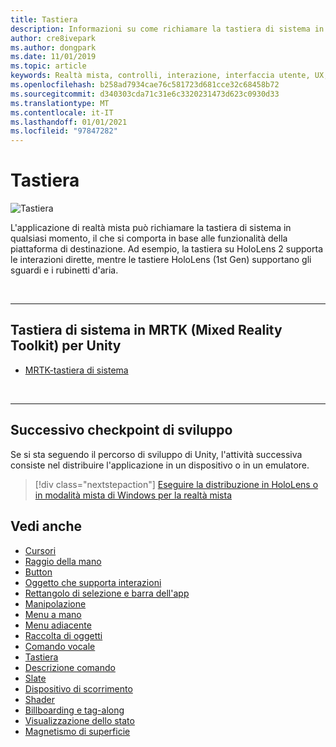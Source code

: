 ```yaml
---
title: Tastiera
description: Informazioni su come richiamare la tastiera di sistema in MRTK.
author: cre8ivepark
ms.author: dongpark
ms.date: 11/01/2019
ms.topic: article
keywords: Realtà mista, controlli, interazione, interfaccia utente, UX, auricolare realtà mista, auricolare di realtà misto di Windows, auricolare di realtà virtuale, HoloLens, tastiera, MRTK, Toolkit realtà mista
ms.openlocfilehash: b258ad7934cae76c581723d681cce32c68458b72
ms.sourcegitcommit: d340303cda71c31e6c3320231473d623c0930d33
ms.translationtype: MT
ms.contentlocale: it-IT
ms.lasthandoff: 01/01/2021
ms.locfileid: "97847282"
---
```

# <a name="keyboard"></a>Tastiera

![Tastiera](images/UX_Hero_Keyboard.jpg)

L'applicazione di realtà mista può richiamare la tastiera di sistema in qualsiasi momento, il che si comporta in base alle funzionalità della piattaforma di destinazione. Ad esempio, la tastiera su HoloLens 2 supporta le interazioni dirette, mentre le tastiere HoloLens (1st Gen) supportano gli sguardi e i rubinetti d'aria.

<br>

---

## <a name="system-keyboard-in-mrtk-mixed-reality-toolkit-for-unity"></a>Tastiera di sistema in MRTK (Mixed Reality Toolkit) per Unity

* [MRTK-tastiera di sistema](https://microsoft.github.io/MixedRealityToolkit-Unity/Documentation/README_SystemKeyboard.html)

<br>

---

## <a name="next-development-checkpoint"></a>Successivo checkpoint di sviluppo

Se si sta seguendo il percorso di sviluppo di Unity, l'attività successiva consiste nel distribuire l'applicazione in un dispositivo o in un emulatore. 

> [!div class="nextstepaction"]
> [Eseguire la distribuzione in HoloLens o in modalità mista di Windows per la realtà mista](../develop/platform-capabilities-and-apis/using-visual-studio.md)

## <a name="see-also"></a>Vedi anche

* [Cursori](cursors.md)
* [Raggio della mano](point-and-commit.md)
* [Button](button.md)
* [Oggetto che supporta interazioni](interactable-object.md)
* [Rettangolo di selezione e barra dell'app](app-bar-and-bounding-box.md)
* [Manipolazione](direct-manipulation.md)
* [Menu a mano](hand-menu.md)
* [Menu adiacente](near-menu.md)
* [Raccolta di oggetti](object-collection.md)
* [Comando vocale](voice-input.md)
* [Tastiera](keyboard.md)
* [Descrizione comando](tooltip.md)
* [Slate](slate.md)
* [Dispositivo di scorrimento](slider.md)
* [Shader](shader.md)
* [Billboarding e tag-along](billboarding-and-tag-along.md)
* [Visualizzazione dello stato](progress.md)
* [Magnetismo di superficie](surface-magnetism.md)

